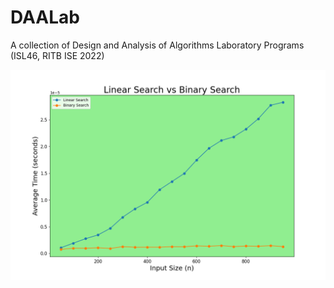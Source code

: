 # DAALab
A collection of Design and Analysis of Algorithms Laboratory Programs (ISL46, RITB ISE 2022) 

![Binary Search vs Linear Search](https://github.com/themohitnair/DAALab/blob/main/binarysearch_vs_linearsearch/bsearch_vs_lsearch.png)
